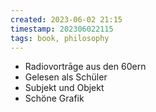 ```yaml
---
created: 2023-06-02 21:15 
timestamp: 202306022115 
tags: book, philosophy
---
```

- Radiovortrāge aus den 60ern
- Gelesen als Schüler
- Subjekt und Objekt
- Schöne Grafik